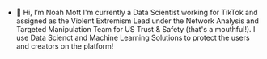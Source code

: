 - 👋 Hi, I’m Noah Mott
I'm currently a Data Scientist working for TikTok and assigned as the Violent Extremism Lead under the Network Analysis and Targeted Manipulation Team for US Trust & Safety (that's a mouthful!). I use Data Scienct and Machine Learning Solutions to protect the users and creators on the platform!

